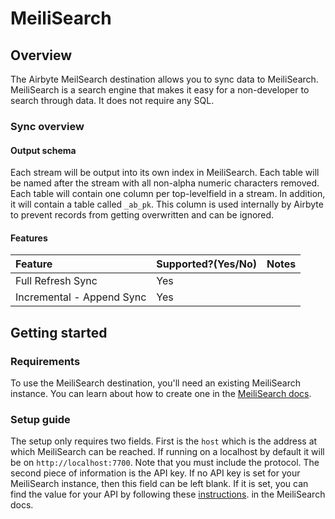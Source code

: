 # MeiliSearch

## Overview

The Airbyte MeilSearch destination allows you to sync data to MeiliSearch. MeiliSearch is a search engine that makes it easy for a non-developer to search through data. It does not require any SQL.

### Sync overview

#### Output schema

Each stream will be output into its own index in MeiliSearch. Each table will be named after the stream with all non-alpha numeric characters removed. Each table will contain one column per top-levelfield in a stream. In addition, it will contain a table called `_ab_pk`. This column is used internally by Airbyte to prevent records from getting overwritten and can be ignored.

#### Features

| Feature | Supported?\(Yes/No\) | Notes |
| :--- | :--- | :--- |
| Full Refresh Sync | Yes |  |
| Incremental - Append Sync | Yes |  |

## Getting started

### Requirements

To use the MeiliSearch destination, you'll need an existing MeiliSearch instance. You can learn about how to create one in the [MeiliSearch docs](https://docs.meilisearch.com/reference/features/installation.html#download-and-launch).

### Setup guide

The setup only requires two fields. First is the `host` which is the address at which MeiliSearch can be reached. If running on a localhost by default it will be on `http://localhost:7700`. Note that you must include the protocol. The second piece of information is the API key. If no API key is set for your MeiliSearch instance, then this field can be left blank. If it is set, you can find the value for your API by following these [instructions](https://docs.meilisearch.com/reference/features/authentication.html#master-key). in the MeiliSearch docs.

